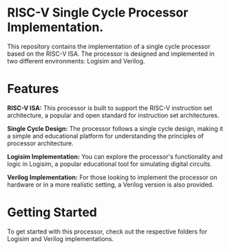 # RISC-V Single Cycle Processor Implementation.

This repository contains the implementation of a single cycle processor based on the RISC-V ISA. The processor is designed and implemented in two different environments: Logisim and Verilog.
# Features

   **RISC-V ISA:** 
   This processor is built to support the RISC-V instruction set architecture, a popular and open standard for instruction set architectures.

   **Single Cycle Design:** 
   The processor follows a single cycle design, making it a simple and educational platform for understanding the principles of processor architecture.

   **Logisim Implementation:** 
   You can explore the processor's functionality and logic in Logisim, a popular educational tool for simulating digital circuits.

   **Verilog Implementation:** 
   For those looking to implement the processor on hardware or in a more realistic setting, a Verilog version is also provided.

# Getting Started

To get started with this processor, check out the respective folders for Logisim and Verilog implementations. 
